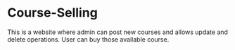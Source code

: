 # Course-Selling
This is a website where admin can post new courses and allows update and delete operations. User can buy those available course. 
